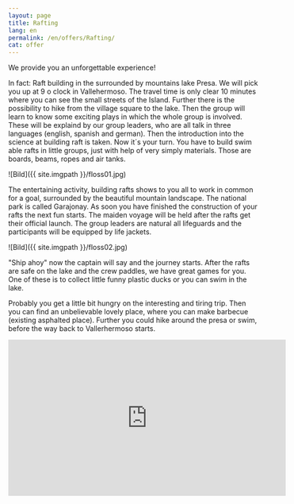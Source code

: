 ```yaml
---
layout: page
title: Rafting
lang: en
permalink: /en/offers/Rafting/
cat: offer
---
```


We provide you an unforgettable experience!

In fact: Raft building in the surrounded by mountains lake Presa. We will pick you up at 9 o clock in Vallehermoso. The travel time is only clear 10 minutes where you can see the small streets of the Island. Further there is the possibility to hike from the village square to the lake. Then the group will learn to know some exciting plays in which the whole group is involved. These will be explaind by our group leaders, who are all talk in three languages (english, spanish and german). Then the introduction into the science at building raft is taken. Now it´s your turn. You have to build swim able rafts in little groups, just with help of very simply materials. Those are boards, beams, ropes and air tanks.


![Bild]({{ site.imgpath }}/floss01.jpg)

The entertaining activity, building rafts shows to you all to work in common for a goal, surrounded by the beautiful mountain landscape. The national park is called Garajonay. As soon you have finished the construction of your rafts the next fun starts. The maiden voyage will be held after the rafts get their official launch. The group leaders are natural all lifeguards and the participants will be equipped by life jackets. 

![Bild]({{ site.imgpath }}/floss02.jpg)

"Ship ahoy" now the captain will say and the journey starts. After the rafts are safe on the lake and the crew paddles, we have great games for you.  One of these is to collect little funny plastic ducks or you can swim in the lake.

Probably you get a little bit hungry on the interesting and tiring trip. Then you can find an unbelievable lovely place, where you can make barbecue (existing asphalted place). Further you could hike around the presa or swim, before the way back to Vallerhermoso starts.


<iframe width="560" height="315" src="https://www.youtube.com/embed/lRtHmo_04AE" frameborder="0" allowfullscreen></iframe>

